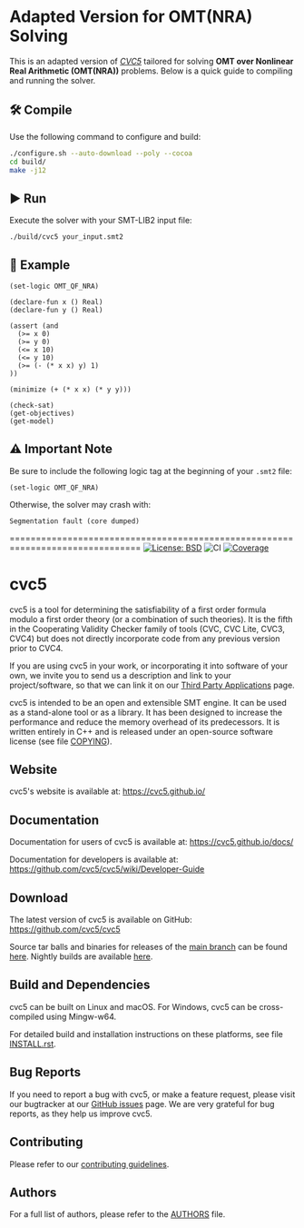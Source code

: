 # Adapted Version for OMT(NRA) Solving

This is an adapted version of [*CVC5*](https://github.com/cvc5/cvc5) tailored for solving **OMT over Nonlinear Real Arithmetic (OMT(NRA))** problems. Below is a quick guide to compiling and running the solver.

## 🛠️ Compile

Use the following command to configure and build:

```bash
./configure.sh --auto-download --poly --cocoa
cd build/
make -j12
```

## ▶️ Run

Execute the solver with your SMT-LIB2 input file:

```bash
./build/cvc5 your_input.smt2
```

## 📄 Example

```smt2
(set-logic OMT_QF_NRA)

(declare-fun x () Real)
(declare-fun y () Real)

(assert (and 
  (>= x 0)
  (>= y 0)
  (<= x 10)
  (<= y 10)
  (>= (- (* x x) y) 1)
))

(minimize (+ (* x x) (* y y)))

(check-sat)
(get-objectives)
(get-model)
```

## ⚠️ Important Note

Be sure to include the following logic tag at the beginning of your `.smt2` file:

```smt2
(set-logic OMT_QF_NRA)
```

Otherwise, the solver may crash with:

```
Segmentation fault (core dumped)
```



===============================================================================
[![License: BSD](
    https://img.shields.io/badge/License-BSD%203--Clause-blue.svg)](
        https://opensource.org/licenses/BSD-3-Clause)
![CI](https://github.com/cvc5/cvc5/workflows/CI/badge.svg)
[![Coverage](
  https://img.shields.io/endpoint?url=https://cvc5.stanford.edu/downloads/builds/coverage/nightly-coverage.json)](
    https://cvc5.stanford.edu/downloads/builds/coverage)

cvc5
===============================================================================

cvc5 is a tool for determining the satisfiability of a first order formula
modulo a first order theory (or a combination of such theories).  It is the
fifth in the Cooperating Validity Checker family of tools (CVC, CVC Lite,
CVC3, CVC4) but does not directly incorporate code from any previous version
prior to CVC4.

If you are using cvc5 in your work, or incorporating it into software of your
own, we invite you to send us a description and link to your
project/software, so that we can link it on our [Third Party
Applications](https://cvc5.github.io/third-party-applications.html) page.

cvc5 is intended to be an open and extensible SMT engine.  It can be used as a
stand-alone tool or as a library.  It has been designed to increase the
performance and reduce the memory overhead of its predecessors.  It is written
entirely in C++ and is released under an open-source software license (see file
[COPYING](https://github.com/cvc5/cvc5/blob/main/COPYING)).


Website
-------------------------------------------------------------------------------
cvc5's website  is available at:
https://cvc5.github.io/

Documentation
-------------------------------------------------------------------------------
Documentation for users of cvc5 is available at:
https://cvc5.github.io/docs/

Documentation for developers is available at:
https://github.com/cvc5/cvc5/wiki/Developer-Guide

Download
-------------------------------------------------------------------------------

The latest version of cvc5 is available on GitHub:
https://github.com/cvc5/cvc5

Source tar balls and binaries for releases of the
[main branch](https://github.com/cvc5/cvc5) can be
found [here](https://github.com/cvc5/cvc5/releases).
Nightly builds are available [here](https://cvc5.github.io/downloads).


Build and Dependencies
-------------------------------------------------------------------------------

cvc5 can be built on Linux and macOS.  For Windows, cvc5 can be cross-compiled
using Mingw-w64.

For detailed build and installation instructions on these platforms,
see file [INSTALL.rst](https://github.com/cvc5/cvc5/blob/main/INSTALL.rst).


Bug Reports
-------------------------------------------------------------------------------

If you need to report a bug with cvc5, or make a feature request, please visit
our bugtracker at our [GitHub issues](https://github.com/cvc5/cvc5/issues)
page. We are very grateful for bug reports,  as they help us improve cvc5.


Contributing
-------------------------------------------------------------------------------

Please refer to our [contributing guidelines](CONTRIBUTING.md).


Authors
-------------------------------------------------------------------------------

For a full list of authors, please refer to the
[AUTHORS](https://github.com/cvc5/cvc5/blob/main/AUTHORS) file.

